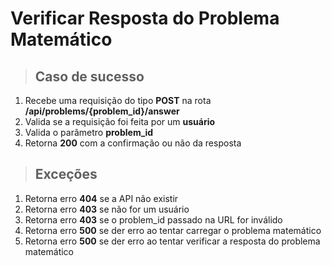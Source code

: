 # Verificar Resposta do Problema Matemático

> ## Caso de sucesso

1. Recebe uma requisição do tipo **POST** na rota **/api/problems/{problem_id}/answer**
2. Valida se a requisição foi feita por um **usuário**
3. Valida o parâmetro **problem_id**
4. Retorna **200** com a confirmação ou não da resposta

> ## Exceções

1. Retorna erro **404** se a API não existir
2. Retorna erro **403** se não for um usuário
3. Retorna erro **403** se o problem_id passado na URL for inválido
4. Retorna erro **500** se der erro ao tentar carregar o problema matemático
5. Retorna erro **500** se der erro ao tentar verificar a resposta do problema matemático